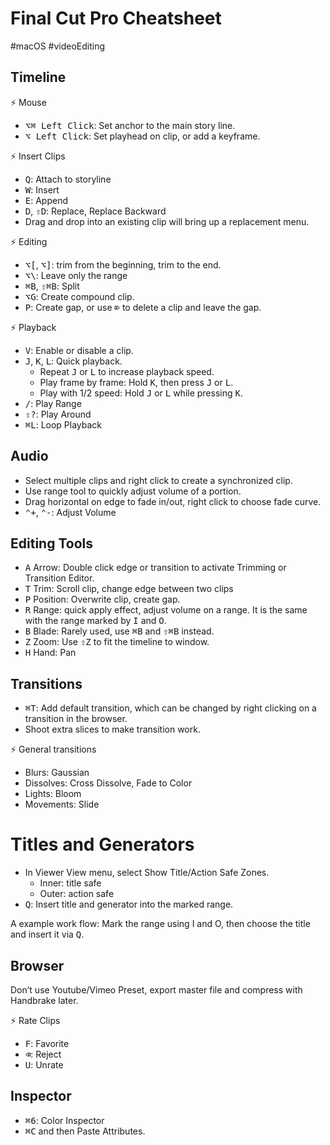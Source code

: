 # Final Cut Pro Cheatsheet

#macOS #videoEditing

## Timeline

⚡ Mouse

* <kbd>⌥⌘ Left Click</kbd>: Set anchor to the main story line.
* <kbd>⌥ Left Click</kbd>: Set playhead on clip, or add a keyframe.

⚡ Insert Clips

* <kbd>Q</kbd>: Attach to storyline
* <kbd>W</kbd>: Insert
* <kbd>E</kbd>: Append
* <kbd>D</kbd>, <kbd>⇧D</kbd>: Replace, Replace Backward
* Drag and drop into an existing clip will bring up a replacement menu.


⚡ Editing

* <kbd>⌥[</kbd>, <kbd>⌥]</kbd>: trim from the beginning, trim to the end.
* <kbd>⌥\\</kbd>: Leave only the range
* <kbd>⌘B</kbd>, <kbd>⇧⌘B</kbd>: Split
* <kbd>⌥G</kbd>: Create compound clip.
* <kbd>P</kbd>: Create gap, or use <kbd>⌦</kbd> to delete a clip and leave the gap.

⚡ Playback

* <kbd>V</kbd>: Enable or disable a clip.
* <kbd>J</kbd>, <kbd>K</kbd>, <kbd>L</kbd>: Quick playback.
	* Repeat <kbd>J</kbd> or <kbd>L</kbd> to increase playback speed.
	* Play frame by frame: Hold <kbd>K</kbd>, then press <kbd>J</kbd> or <kbd>L</kbd>.
	* Play with 1/2 speed: Hold <kbd>J</kbd> or <kbd>L</kbd> while pressing <kbd>K</kbd>.
* <kbd>/</kbd>: Play Range
* <kbd>⇧?</kbd>: Play Around
* <kbd>⌘L</kbd>: Loop Playback

## Audio

* Select multiple clips and right click to create a synchronized clip.
* Use range tool to quickly adjust volume of a portion.
* Drag horizontal on edge to fade in/out, right click to choose fade curve.
* <kbd>⌃+</kbd>, <kbd>⌃-</kbd>: Adjust Volume

## Editing Tools

* <kbd>A</kbd> Arrow: Double click edge or transition to activate Trimming or Transition Editor.
* <kbd>T</kbd> Trim: Scroll clip, change edge between two clips
* <kbd>P</kbd> Position: Overwrite clip, create gap.
* <kbd>R</kbd> Range: quick apply effect, adjust volume on a range. It is the same with the range marked by <kbd>I</kbd> and <kbd>O</kbd>.
* <kbd>B</kbd> Blade: Rarely used, use <kbd>⌘B</kbd> and <kbd>⇧⌘B</kbd> instead.
* <kbd>Z</kbd> Zoom: Use <kbd>⇧Z</kbd> to fit the timeline to window.
* <kbd>H</kbd> Hand: Pan

## Transitions

* <kbd>⌘T</kbd>: Add default transition, which can be changed by right clicking on a transition in the browser.
* Shoot extra slices to make transition work.

⚡ General transitions

* Blurs: Gaussian
* Dissolves: Cross Dissolve, Fade to Color
* Lights: Bloom
* Movements: Slide

# Titles and Generators

* In Viewer View menu, select Show Title/Action Safe Zones.
	* Inner: title safe
	* Outer: action safe
* <kbd>Q</kbd>: Insert title and generator into the marked range.

A example work flow: Mark the range using I and O, then choose the title and insert it via <kbd>Q</kbd>.

## Browser

Don’t use Youtube/Vimeo Preset, export master file and compress with Handbrake later.

⚡ Rate Clips

* <kbd>F</kbd>: Favorite
* <kbd>⌫</kbd>: Reject
* <kbd>U</kbd>: Unrate

## Inspector

* <kbd>⌘6</kbd>: Color Inspector
* <kbd>⌘C</kbd> and then Paste Attributes.
